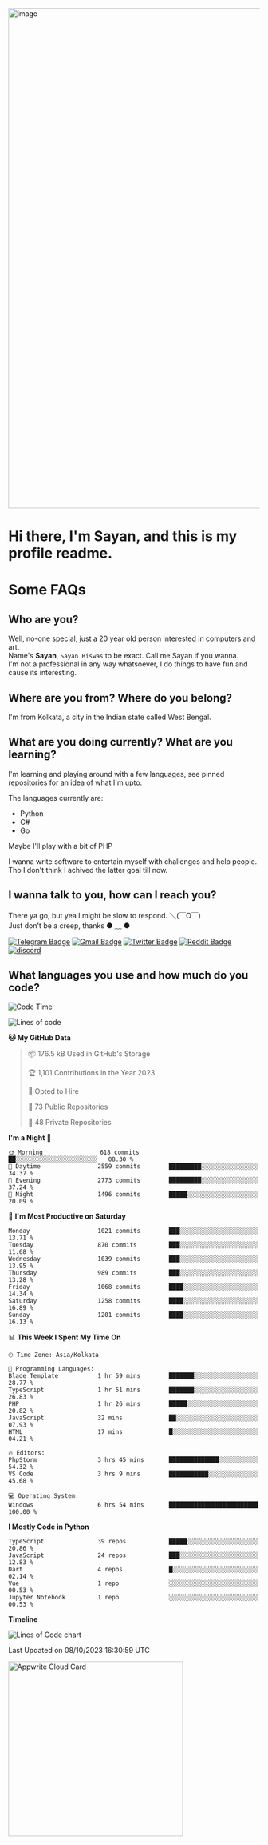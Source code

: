 <img src="https://github.com/Dank-del/Dank-del/assets/63096193/045e227e-4ef3-4c82-82b9-d22540fc40f7" alt="image" width="1000"/>


# **Hi there, I'm Sayan, and this is my profile readme.**
<!--  [![Profile views](https://gpvc.arturio.dev/dank-del)](https://github.com/dank-del) -->
# Some FAQs

## **Who are you?**

Well, no-one special, just a 20 year old person interested in computers and art. \
Name's **Sayan**, `Sayan Biswas` to be exact. Call me Sayan if you wanna. \
I'm not a professional in any way whatsoever, I do things to have fun and cause its interesting.

## **Where are you from? Where do you belong?**

I'm from Kolkata, a city in the Indian state called West Bengal.

## **What are you doing currently? What are you learning?**

I'm learning and playing around with a few languages, see pinned repositories for an idea of what I'm upto.

The languages currently are:

- Python
- C#
- Go

Maybe I'll play with a bit of PHP

I wanna write software to entertain myself with challenges and help people. \
Tho I don't think I achived the latter goal till now.

<!--## **Eww, I see a weeb profile.**

Can't help it, it's the best way to hide my face on this account
> Why do people hate weebs .-.

## **Cool, what more interests you?**

My interests are quite, weird. They're scattered all over the place. \
I've been fascinated by music and have studied it since the age of 6, I've performed on stage and on air but yeah now I've been away from that. I specialize in key instruments. \
Another thing that interests me is Media Production, aka, working with audio, video and broadcasting media.

> I just like art in general. also feeds the reason of me being obsessed with Japanese drawings (⋟ ﹏ ⋞)-->

## **I wanna talk to you, how can I reach you?**

There ya go, but yea I might be slow to respond. ＼(￣O￣) \
Just don't be a creep, thanks ● ﹏ ●

[![Telegram Badge](https://img.shields.io/badge/-dank_as_fuck-1ca0f1?style=flat-square&logo=telegram&logoColor=white&link=https://t.me/dank_as_fuck)](https://t.me/dank_as_fuck)
[![Gmail Badge](https://img.shields.io/badge/-sayan@asia.com-c14438?style=flat-square&logo=Gmail&logoColor=white&link=mailto:sayan@asia.com)](mailto:sayan@asia.com)
[![Twitter Badge](https://img.shields.io/twitter/follow/TheDankDel?style=social)](https://twitter.com/TheDankDel)
[![Reddit Badge](https://img.shields.io/reddit/user-karma/combined/dank_as_fuck_?style=social)](https://www.reddit.com/user/dank_as_fuck_/)
[![discord](https://discord-md-badge.vercel.app/api/shield/506536929152466945?style=social)](https://discordapp.com/users/506536929152466945)

## **What languages you use and how much do you code?**

<!--START_SECTION:waka-->
![Code Time](http://img.shields.io/badge/Code%20Time-1%2C228%20hrs%205%20mins-blue)

![Lines of code](https://img.shields.io/badge/From%20Hello%20World%20I%27ve%20Written-5.8%20million%20lines%20of%20code-blue)

**🐱 My GitHub Data** 

> 📦 176.5 kB Used in GitHub's Storage 
 > 
> 🏆 1,101 Contributions in the Year 2023
 > 
> 💼 Opted to Hire
 > 
> 📜 73 Public Repositories 
 > 
> 🔑 48 Private Repositories 
 > 
**I'm a Night 🦉** 

```text
🌞 Morning                618 commits         ██░░░░░░░░░░░░░░░░░░░░░░░   08.30 % 
🌆 Daytime                2559 commits        █████████░░░░░░░░░░░░░░░░   34.37 % 
🌃 Evening                2773 commits        █████████░░░░░░░░░░░░░░░░   37.24 % 
🌙 Night                  1496 commits        █████░░░░░░░░░░░░░░░░░░░░   20.09 % 
```
📅 **I'm Most Productive on Saturday** 

```text
Monday                   1021 commits        ███░░░░░░░░░░░░░░░░░░░░░░   13.71 % 
Tuesday                  870 commits         ███░░░░░░░░░░░░░░░░░░░░░░   11.68 % 
Wednesday                1039 commits        ███░░░░░░░░░░░░░░░░░░░░░░   13.95 % 
Thursday                 989 commits         ███░░░░░░░░░░░░░░░░░░░░░░   13.28 % 
Friday                   1068 commits        ████░░░░░░░░░░░░░░░░░░░░░   14.34 % 
Saturday                 1258 commits        ████░░░░░░░░░░░░░░░░░░░░░   16.89 % 
Sunday                   1201 commits        ████░░░░░░░░░░░░░░░░░░░░░   16.13 % 
```


📊 **This Week I Spent My Time On** 

```text
🕑︎ Time Zone: Asia/Kolkata

💬 Programming Languages: 
Blade Template           1 hr 59 mins        ███████░░░░░░░░░░░░░░░░░░   28.77 % 
TypeScript               1 hr 51 mins        ███████░░░░░░░░░░░░░░░░░░   26.83 % 
PHP                      1 hr 26 mins        █████░░░░░░░░░░░░░░░░░░░░   20.82 % 
JavaScript               32 mins             ██░░░░░░░░░░░░░░░░░░░░░░░   07.93 % 
HTML                     17 mins             █░░░░░░░░░░░░░░░░░░░░░░░░   04.21 % 

🔥 Editors: 
PhpStorm                 3 hrs 45 mins       ██████████████░░░░░░░░░░░   54.32 % 
VS Code                  3 hrs 9 mins        ███████████░░░░░░░░░░░░░░   45.68 % 

💻 Operating System: 
Windows                  6 hrs 54 mins       █████████████████████████   100.00 % 
```

**I Mostly Code in Python** 

```text
TypeScript               39 repos            █████░░░░░░░░░░░░░░░░░░░░   20.86 % 
JavaScript               24 repos            ███░░░░░░░░░░░░░░░░░░░░░░   12.83 % 
Dart                     4 repos             █░░░░░░░░░░░░░░░░░░░░░░░░   02.14 % 
Vue                      1 repo              ░░░░░░░░░░░░░░░░░░░░░░░░░   00.53 % 
Jupyter Notebook         1 repo              ░░░░░░░░░░░░░░░░░░░░░░░░░   00.53 % 
```



**Timeline**

![Lines of Code chart](https://raw.githubusercontent.com/Dank-del/Dank-del/main/assets/bar_graph.png)


 Last Updated on 08/10/2023 16:30:59 UTC
<!--END_SECTION:waka-->

<!--## **Can I stalk your spotify?**

Um sure.

![OwO Spotify](https://spotify-recently-played-readme.vercel.app/api?user=31fdrsslnr7nvq4ytqwtw7c4rxfm&count=5)-->

<a href="https://cloud.appwrite.io/card/64773257171d49803c27">
	<img width="350" src="https://cloud.appwrite.io/v1/cards/cloud?userId=64773257171d49803c27" alt="Appwrite Cloud Card" />
</a>
